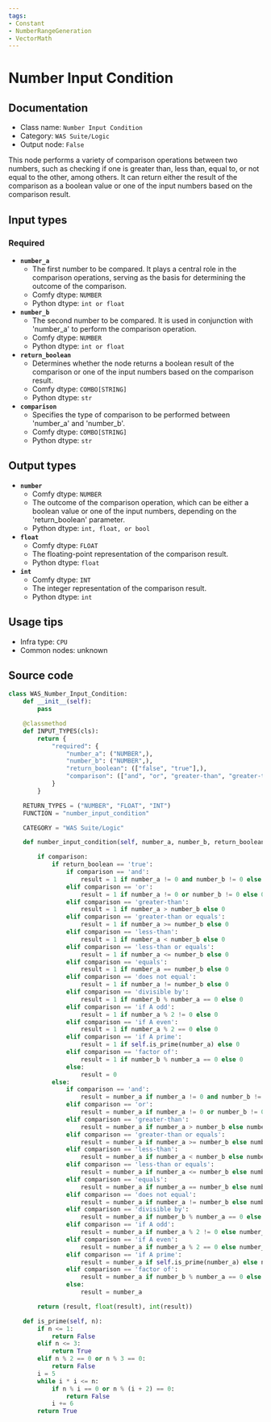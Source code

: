 ```yaml
---
tags:
- Constant
- NumberRangeGeneration
- VectorMath
---
```


# Number Input Condition
## Documentation
- Class name: `Number Input Condition`
- Category: `WAS Suite/Logic`
- Output node: `False`

This node performs a variety of comparison operations between two numbers, such as checking if one is greater than, less than, equal to, or not equal to the other, among others. It can return either the result of the comparison as a boolean value or one of the input numbers based on the comparison result.
## Input types
### Required
- **`number_a`**
    - The first number to be compared. It plays a central role in the comparison operations, serving as the basis for determining the outcome of the comparison.
    - Comfy dtype: `NUMBER`
    - Python dtype: `int or float`
- **`number_b`**
    - The second number to be compared. It is used in conjunction with 'number_a' to perform the comparison operation.
    - Comfy dtype: `NUMBER`
    - Python dtype: `int or float`
- **`return_boolean`**
    - Determines whether the node returns a boolean result of the comparison or one of the input numbers based on the comparison result.
    - Comfy dtype: `COMBO[STRING]`
    - Python dtype: `str`
- **`comparison`**
    - Specifies the type of comparison to be performed between 'number_a' and 'number_b'.
    - Comfy dtype: `COMBO[STRING]`
    - Python dtype: `str`
## Output types
- **`number`**
    - Comfy dtype: `NUMBER`
    - The outcome of the comparison operation, which can be either a boolean value or one of the input numbers, depending on the 'return_boolean' parameter.
    - Python dtype: `int, float, or bool`
- **`float`**
    - Comfy dtype: `FLOAT`
    - The floating-point representation of the comparison result.
    - Python dtype: `float`
- **`int`**
    - Comfy dtype: `INT`
    - The integer representation of the comparison result.
    - Python dtype: `int`
## Usage tips
- Infra type: `CPU`
- Common nodes: unknown


## Source code
```python
class WAS_Number_Input_Condition:
    def __init__(self):
        pass

    @classmethod
    def INPUT_TYPES(cls):
        return {
            "required": {
                "number_a": ("NUMBER",),
                "number_b": ("NUMBER",),
                "return_boolean": (["false", "true"],),
                "comparison": (["and", "or", "greater-than", "greater-than or equals", "less-than", "less-than or equals", "equals", "does not equal", "divisible by", "if A odd", "if A even", "if A prime", "factor of"],),
            }
        }

    RETURN_TYPES = ("NUMBER", "FLOAT", "INT")
    FUNCTION = "number_input_condition"

    CATEGORY = "WAS Suite/Logic"

    def number_input_condition(self, number_a, number_b, return_boolean="false", comparison="greater-than"):

        if comparison:
            if return_boolean == 'true':
                if comparison == 'and':
                    result = 1 if number_a != 0 and number_b != 0 else 0
                elif comparison == 'or':
                    result = 1 if number_a != 0 or number_b != 0 else 0
                elif comparison == 'greater-than':
                    result = 1 if number_a > number_b else 0
                elif comparison == 'greater-than or equals':
                    result = 1 if number_a >= number_b else 0
                elif comparison == 'less-than':
                    result = 1 if number_a < number_b else 0
                elif comparison == 'less-than or equals':
                    result = 1 if number_a <= number_b else 0
                elif comparison == 'equals':
                    result = 1 if number_a == number_b else 0
                elif comparison == 'does not equal':
                    result = 1 if number_a != number_b else 0
                elif comparison == 'divisible by':
                    result = 1 if number_b % number_a == 0 else 0
                elif comparison == 'if A odd':
                    result = 1 if number_a % 2 != 0 else 0
                elif comparison == 'if A even':
                    result = 1 if number_a % 2 == 0 else 0
                elif comparison == 'if A prime':
                    result = 1 if self.is_prime(number_a) else 0
                elif comparison == 'factor of':
                    result = 1 if number_b % number_a == 0 else 0
                else:
                    result = 0
            else:
                if comparison == 'and':
                    result = number_a if number_a != 0 and number_b != 0 else number_b
                elif comparison == 'or':
                    result = number_a if number_a != 0 or number_b != 0 else number_b
                elif comparison == 'greater-than':
                    result = number_a if number_a > number_b else number_b
                elif comparison == 'greater-than or equals':
                    result = number_a if number_a >= number_b else number_b
                elif comparison == 'less-than':
                    result = number_a if number_a < number_b else number_b
                elif comparison == 'less-than or equals':
                    result = number_a if number_a <= number_b else number_b
                elif comparison == 'equals':
                    result = number_a if number_a == number_b else number_b
                elif comparison == 'does not equal':
                    result = number_a if number_a != number_b else number_b
                elif comparison == 'divisible by':
                    result = number_a if number_b % number_a == 0 else number_b
                elif comparison == 'if A odd':
                    result = number_a if number_a % 2 != 0 else number_b
                elif comparison == 'if A even':
                    result = number_a if number_a % 2 == 0 else number_b
                elif comparison == 'if A prime':
                    result = number_a if self.is_prime(number_a) else number_b
                elif comparison == 'factor of':
                    result = number_a if number_b % number_a == 0 else number_b
                else:
                    result = number_a

        return (result, float(result), int(result))

    def is_prime(self, n):
        if n <= 1:
            return False
        elif n <= 3:
            return True
        elif n % 2 == 0 or n % 3 == 0:
            return False
        i = 5
        while i * i <= n:
            if n % i == 0 or n % (i + 2) == 0:
                return False
            i += 6
        return True

```
